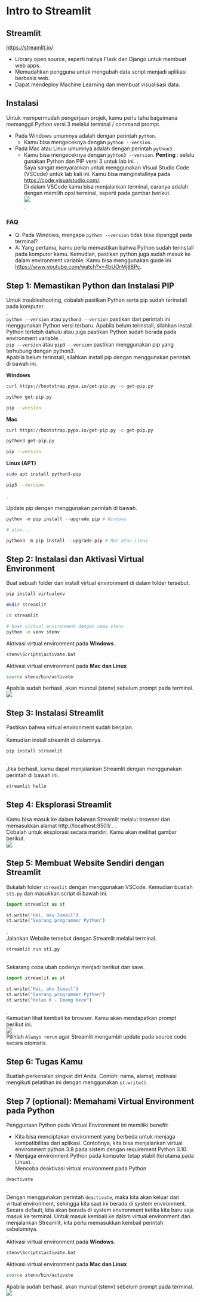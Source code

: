 # Intro to Streamlit

## Streamlit
https://streamlit.io/

- Library open source, seperti halnya Flask dan Django untuk membuat web apps.
- Memudahkan pengguna untuk mengubah data script menjadi aplikasi berbasis web.
- Dapat mendeploy Machine Learning dan membuat visualisasi data.

## Instalasi
Untuk mempermudah pengerjaan projek, kamu perlu tahu bagaimana memanggil Python versi 3 melalui terminal / command prompt.
- Pada Windows umumnya adalah dengan perintah `python`.
	- Kamu bisa mengeceknya dengan `python --version`.
- Pada Mac atau Linux umumnya adalah dengan perintah `python3`.
	- Kamu bisa mengeceknya dengan `pyhton3 --version`.
**Penting** : selalu gunakan Python dan PIP versi 3 untuk lab ini.
.     
Saya sangat menyarankan untuk menggunakan Visual Studio Code (VSCode) untuk lab kali ini. Kamu bisa menginstallnya pada https://code.visualstudio.com/.  
Di dalam VSCode kamu bisa menjalankan terminal, caranya adalah dengan memilih opsi terminal, seperti pada gambar berikut.  
![](attachments/Pasted%20image%2020220719133405.png)  
.  

### FAQ
- Q: Pada Windows, mengapa `python --version` tidak bisa dipanggil pada terminal?  
- A: Yang pertama, kamu perlu memastikan bahwa Python sudah terinstall pada komputer kamu. Kemudian, pastikan python juga sudah masuk ke dalam environment variable. Kamu bisa menggunakan guide ini https://www.youtube.com/watch?v=4bUOrMj88Pc.

## Step 1: Memastikan Python dan Instalasi PIP
Untuk troubleshooting, cobalah pastikan Python serta pip sudah terinstall pada komputer.   
.  
`python --version` atau `python3 --version`  pastikan dari perintah ini menggunakan Python versi terbaru.
Apabila belum terinstall, silahkan install Python terlebih dahulu atau juga pastikan Python sudah berada pada environment variable.
.  
`pip --version` atau `pip3 --version` pastikan menggunakan pip yang terhubung dengan python3.  
Apabila belum terinstall, silahkan install pip dengan menggunakan perintah di bawah ini.

**Windows**
```sh
curl https://bootstrap.pypa.io/get-pip.py -o get-pip.py

python get-pip.py 

pip --version
```

**Mac**
```sh
curl https://bootstrap.pypa.io/get-pip.py -o get-pip.py

python3 get-pip.py

pip --version
```

**Linux (APT)**
```sh
sudo apt install python3-pip

pip3 --version
```
.  

Update pip dengan menggunakan perintah di bawah.
```python
python -m pip install --upgrade pip # Windows

# atau...

python3 -m pip install --upgrade pip # Mac atau Linux
```

## Step 2: Instalasi dan Aktivasi Virtual Environment
Buat sebuah folder dan install virtual environment di dalam folder tersebut.
```sh
pip install virtualenv

mkdir streamlit

cd streamlit

# buat virtual environment dengan nama stenv
python -m venv stenv
```

Aktivasi virtual environment pada **Windows**.
```sh
stenv\Scripts\activate.bat
```

Aktivasi virtual environment pada **Mac dan Linux**
```sh
source stenv/bin/activate
```

Apabila sudah berhasil, akan muncul (stenv) sebelum prompt pada terminal.  
![](attachments/Pasted%20image%2020220719134014.png)  

## Step 3: Instalasi Streamlit
Pastikan bahwa virtual environment sudah berjalan.  
.  
Kemudian install streamlit di dalamnya.
```sh
pip install streamlit
```
.  
Jika berhasil, kamu dapat menjalankan Streamlit dengan menggunakan perintah di bawah ini.
```sh
streamlit hello
```

## Step 4: Eksplorasi Streamlit
Kamu bisa masuk ke dalam halaman Streamlit melalui browser dan memasukkan alamat http://localhost:8501/ .
.  
Cobalah untuk eksplorasi secara mandiri. Kamu akan melihat gambar berikut.  
![](attachments/Pasted%20image%2020220719140948.png)  

## Step 5: Membuat Website Sendiri dengan Streamlit
Bukalah folder `streamlit` dengan menggunakan VSCode. Kemudian buatlah `st1.py` dan masukkan script di bawah ini.
```python
import streamlit as st

st.write("Hai, aku Ismail")
st.write("Seorang programmer Python")
```
.  
Jalankan Website tersebut dengan Streamlit melalui terminal.
```sh
streamlit run st1.py
```
.  
Sekarang coba ubah codenya menjadi berikut dan save.
```python
import streamlit as st

st.write("Hai, aku Ismail")
st.write("Seorang programmer Python")
st.write("Kelas K - Emang Kece")
```
.  
Kemudian lihat kembali ke browser. Kamu akan mendapatkan prompt berikut ini.  
![](attachments/Pasted%20image%2020220719152257.png)   
Pilihlah `Always rerun` agar Streamlit mengambil update pada source code secara otomatis.

## Step 6: Tugas Kamu
Buatlah perkenalan singkat diri Anda. Contoh: nama, alamat, motivasi mengikuti pelatihan ini dengan menggunakan `st.write()`.

## Step 7 (optional): Memahami Virtual Environment pada Python
Penggunaan Python pada Virtual Environment ini memiliki benefit:
- Kita bisa menciptakan environment yang berbeda untuk menjaga kompatibilitas dari aplikasi. Contohnya, kita bisa menjalankan virtual environment python 3.8 pada sistem dengan requirement Python 3.10.
- Menjaga environment Python pada komputer tetap stabil (terutama pada Linux).
.  
Mencoba deaktivasi virtual environment pada Python
```sh
deactivate
```
.  
Dengan menggunakan perintah `deactivate`, maka kita akan keluar dari virtual environment, sehingga kita saat ini berada di system environment. Secara default, kita akan berada di system environment ketika kita baru saja masuk ke terminal. Untuk masuk kembali ke dalam virtual environment dan menjalankan Streamlit, kita perlu memasukkan kembail perintah sebelumnya.  
.  
Aktivasi virtual environment pada **Windows**.
```sh
stenv\Scripts\activate.bat
```

Aktivasi virtual environment pada **Mac dan Linux**
```sh
source stenv/bin/activate
```

Apabila sudah berhasil, akan muncul (stenv) sebelum prompt pada terminal.  
![](attachments/Pasted%20image%2020220719134014.png)  

